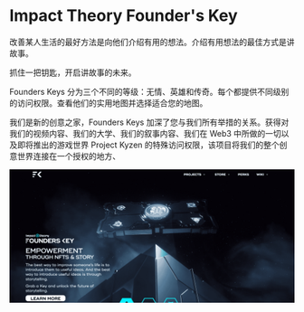 # Impact Theory Founder's Key

改善某人生活的最好方法是向他们介绍有用的想法。介绍有用想法的最佳方式是讲故事。

抓住一把钥匙，开启讲故事的未来。

Founders Keys 分为三个不同的等级：无情、英雄和传奇。每个都提供不同级别的访问权限。查看他们的实用地图并选择适合您的地图。


我们是新的创意之家，Founders Keys 加深了您与我们所有举措的关系。获得对我们的视频内容、我们的大学、我们的叙事内容、我们在 Web3 中所做的一切以及即将推出的游戏世界 Project Kyzen 的特殊访问权限，该项目将我们的整个创意世界连接在一个授权的地方、

![nft](01.png)


